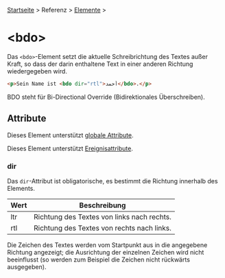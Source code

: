 [Startseite](../../../../) > Referenz > [Elemente](../Elemente_Alphabetisch.md) >

# \<bdo>

Das `<bdo>`-Element setzt die aktuelle Schreibrichtung des Textes außer Kraft, so dass der darin enthaltene Text in einer anderen Richtung wiedergegeben wird.

```html
<p>Sein Name ist <bdo dir="rtl">أحمد</bdo>.</p>
```

BDO steht für Bi-Directional Override (Bidirektionales Überschreiben).

## Attribute

Dieses Element unterstützt [globale Attribute](../Elemente_Alphabetisch.md).

Dieses Element unterstützt [Ereignisattribute](../Ereignisattribute.md).

### dir

Das `dir`-Attribut ist obligatorische, es bestimmt die Richtung innerhalb des Elements.

| Wert | Beschreibung |
| ---- | ------------ |
| ltr | Richtung des Textes von links nach rechts. |
| rtl | Richtung des Textes von rechts nach links. |

Die Zeichen des Textes werden vom Startpunkt aus in die angegebene Richtung angezeigt; die Ausrichtung der einzelnen Zeichen wird nicht beeinflusst (so werden zum Beispiel die Zeichen nicht rückwärts ausgegeben).
